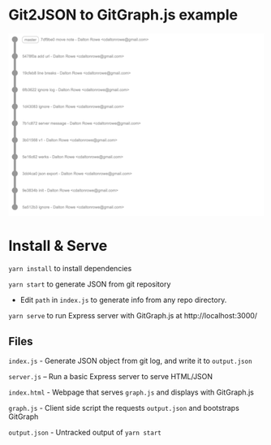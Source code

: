 # Git2JSON to GitGraph.js example

![GitGraph Example](https://github.com/daltonrowe/gitgraph-from-json/blob/master/img/readme.png?raw=true)

# Install & Serve

`yarn install` to install dependencies

`yarn start` to generate JSON from git repository

- Edit `path` in `index.js` to generate info from any repo directory.

`yarn serve` to run Express server with GitGraph.js at http://localhost:3000/

## Files

`index.js` - Generate JSON object from git log, and write it to `output.json`

`server.js` – Run a basic Express server to serve HTML/JSON

`index.html` - Webpage that serves `graph.js` and displays with GitGraph.js

`graph.js` - Client side script the requests `output.json` and bootstraps GitGraph

`output.json` - Untracked output of `yarn start`